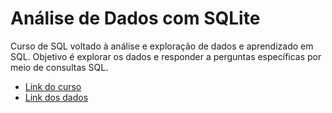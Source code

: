 # Análise de Dados com SQLite
Curso de SQL voltado à análise e exploração de dados e aprendizado em SQL.
Objetivo é explorar os dados e responder a perguntas específicas por meio de consultas SQL.

* [Link do curso](https://www.youtube.com/playlist?list=PLvlkVRRKOYFQrPsRLU-53-No8c4e-RvHk)
* [Link dos dados](https://drive.google.com/file/d/1YEohXFk7zSajy3Nitzi_svDnu9x4ZFn8/view) 

